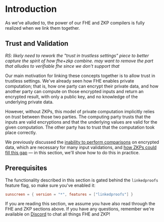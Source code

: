 # Introduction

As we've alluded to, the power of our FHE and ZKP compilers is fully realized when we link them together.

## Trust and Validation

*RS: likely need to rework the "trust in trustless settings" piece to better capture the spirit of how fhe+zkp combine. may want to remove the part that alludes to verifiable fhe since we don't support that*

Our main motivation for linking these concepts together is to allow trust in trustless settings. We've already seen how FHE enables private computation; that is, how one party can encrypt their private data, and how another party can compute on those encrypted inputs and return an encrypted result, with only a public key, and no knowledge of the underlying private data.

However, without ZKPs, this model of private computation implicitly relies on _trust_ between those two parties. The computing party trusts that the inputs are valid encryptions and that the underlying values are valid for the given computation. The other party has to trust that the computation took place correctly.

We previously discussed the [inability to perform comparisons](/fhe/fhe_programs/writing_an_fhe_program/limitations.md#comparisons-not-supported) on encrypted data, which are necessary for many input validations, and [how ZKPs could fill this gap](/zkp/compiler/compiler.md#how-do-zkps-and-fhe-fit-together) &mdash; in this section, we'll show how to do this in practice.

## Prerequisites

The functionality described in this section is gated behind the `linkedproofs` feature flag, so make sure you've enabled it:

```toml
sunscreen = { version = "*", features = ["linkedproofs"] }
```

If you are reading this section, we assume you have also read through the FHE and ZKP sections above. If you have any questions, remember we're available on [Discord](https://discord.com/invite/sunscreen?ref=docs.sunscreen.tech) to chat all things FHE and ZKP!
